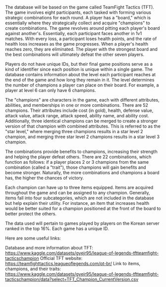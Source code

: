 The database will be based on the game called TeamFight Tactics (TFT). The game involves eight participants, each tasked with forming various strategic combinations for each round. A player has a "board," which is essentially where they strategically collect and acquire "champions" to create combinations. The game revolves around pitting each player's board against another's. Essentially, each participant faces another in 1v1 matches. With every loss, a participant loses health points, and the rate of health loss increases as the game progresses. When a player's health reaches zero, they are eliminated. The player with the strongest board and the best combinations will ultimately defeat the other seven players.

Players do not have unique IDs, but their final game positions serve as a kind of identifier since each position is unique within a single game. The database contains information about the level each participant reaches at the end of the game and how long they remain in it. The level determines the number of champions a player can place on their board. For example, a player at level 6 can only have 6 champions.

The "champions" are characters in the game, each with different attributes, abilities, and memberships in one or more combinations. There are 52 champions. Their attributes include cost (in gold), health, defense value, attack value, attack range, attack speed, ability name, and ability cost. Additionally, three identical champions can be merged to create a stronger version of that champion with combined attributes. This is referred to as the "star level," where merging three champions results in a star level 2 champion, and merging three star level 2 champions results in a star level 3 champion.

The combinations provide benefits to champions, increasing their strength and helping the player defeat others. There are 22 combinations, which function as follows: if a player places 2 or 3 champions from the same combination (called a "trait"), those champions will gain benefits and become stronger. Naturally, the more combinations and champions a board has, the higher the chances of victory.

Each champion can have up to three items equipped. Items are acquired throughout the game and can be assigned to any champion. Generally, items fall into four subcategories, which are not included in the database but help explain their utility. For instance, an item that increases health would be better suited for a champion positioned at the front of the board to better protect the others.

The data used will pertain to games played by players on the Korean server ranked in the top 16%. Each game has a unique ID.

Here are some useful links:

Database and more information about TFT: https://www.kaggle.com/datasets/gyejr95/league-of-legends-tftteamfight-tacticschampion
Official TFT website: https://teamfighttactics.leagueoflegends.com/pt-br/
Link to items, champions, and their traits: https://www.kaggle.com/datasets/gyejr95/league-of-legends-tftteamfight-tacticschampion/data?select=TFT_Champion_CurrentVersion.csv
